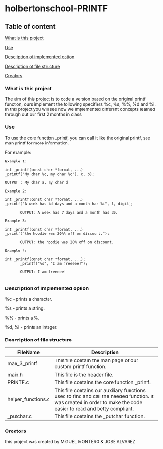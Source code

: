 # holbertonschool-PRINTF

## Table of content

[What is this project](#What-is-this-project)

[Use](#Use)

[Description of implemented option](#Description-the-implemented-option)

[Description of file structure](#Description-of-file-structure)

[Creators](#Creators)

### What is this project 

The aim of this project is to code a version based on the original printf function, ours implement the following specifiers %c, %s, %%, %d and %i. In this project you will see how we implemented different concepts learned through out our first 2 months in class.


### Use


To use the core function _printf, you can call it like the original printf, see man printf for more information.

For example: 
```
Example 1:

int _printf(const char *format, ...)
_printf("My char %c, my char %c"), c, b);

OUTPUT : My char a, my char d

Example 2:

int _printf(const char *format, ...)
_printf("A week has %d days and a month has %i", l, digit);

       OUTPUT: A week has 7 days and a month has 30.

Example 3:

int _printf(const char *format, ...)
_printf("the hoodie was 20%% off on discount.");

       OUTPUT: the hoodie was 20% off on discount.

Example 4:

int _printf(const char *format, ...);
       _printf("%s", "I am freeeee!");

       OUTPUT: I am freeeee!


```

### Description of implemented option
%c - prints a character.

%s - prints a string.

%% - prints a %.

%d, %i - prints an integer.

### Description of file structure
| FileName | Description |
|---|---|
| man_3_printf  | This file contain the man page of our custom printf function.  |
| main.h  | This file is the header file.  |
| PRINTF.c  | This file contains the core function _printf. |
|  helper_functions.c | This file contains our auxiliary functions used to find and call the needed function. It was created in order to make the code easier to read and betty compliant. |
| _putchar.c  | This file contains the _putchar function.  |



### Creators

this project was created by MIGUEL MONTERO & JOSE ALVAREZ
